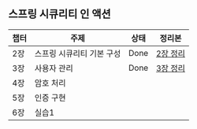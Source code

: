 ## 스프링 시큐리티 인 액션


|챕터|주제|상태|정리본|
|---|---|---|---|
|2장|스프링 시큐리티 기본 구성|Done|[2장 정리](https://www.notion.so/minji-qzzloz/2-2b6a9f2edba146468bfdb0a5c7f1a00b?pvs=4)|
|3장|사용자 관리|Done|[3장 정리](https://www.notion.so/minji-qzzloz/3-a76d3a98872c40ff950de78d1f02a72b?pvs=4)|
|4장|암호 처리|||
|5장|인증 구현|||
|6장|실습1|||
